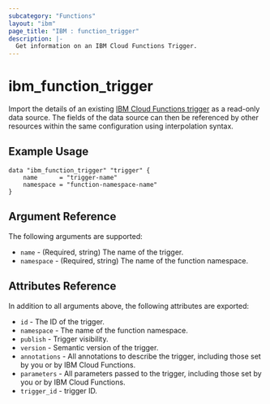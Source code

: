 ```yaml
---
subcategory: "Functions"
layout: "ibm"
page_title: "IBM : function_trigger"
description: |-
  Get information on an IBM Cloud Functions Trigger.
---
```


# ibm\_function_trigger

Import the details of an existing [IBM Cloud Functions trigger](https://cloud.ibm.com/docs/openwhisk/openwhisk_triggers_rules.html#openwhisk_triggers) as a read-only data source. The fields of the data source can then be referenced by other resources within the same configuration using interpolation syntax.


## Example Usage

```hcl
data "ibm_function_trigger" "trigger" {
	name      = "trigger-name"		  
	namespace = "function-namespace-name"
}
```

## Argument Reference

The following arguments are supported:

* `name` - (Required, string) The name of the trigger.
* `namespace` - (Required, string) The name of the function namespace.

## Attributes Reference

In addition to all arguments above, the following attributes are exported:

* `id` - The ID of the trigger.
* `namespace` - The name of the function namespace.
* `publish` - Trigger visibility.
* `version` - Semantic version of the trigger.
* `annotations` - All annotations to describe the trigger, including those set by you or by IBM Cloud Functions.
* `parameters` - All parameters passed to the trigger, including those set by you or by IBM Cloud Functions.
* `trigger_id` - trigger ID.
